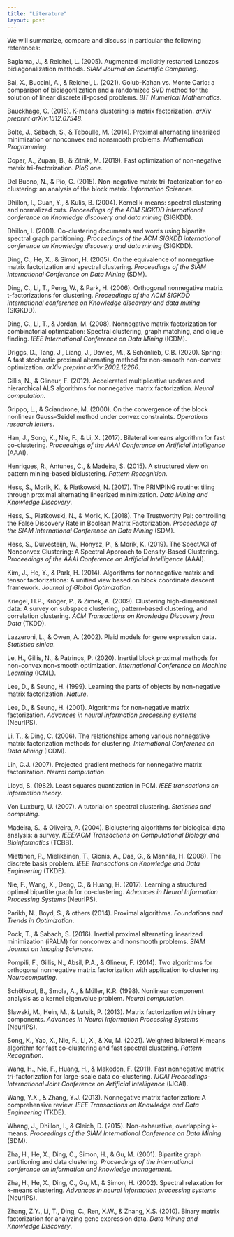 ```yaml
---
title: "Literature"
layout: post
---
```

We  will summarize, compare and discuss in particular the following references:

Baglama, J., & Reichel, L. (2005). Augmented implicitly restarted Lanczos bidiagonalization methods. _SIAM Journal on Scientific Computing_.

Bai, X., Buccini, A., & Reichel, L. (2021). Golub–Kahan vs. Monte Carlo: a comparison of bidiagonlization and a randomized SVD method for the solution of linear discrete ill-posed problems. _BIT Numerical Mathematics_.

Bauckhage, C. (2015). K-means clustering is matrix factorization. _arXiv preprint arXiv:1512.07548_.

Bolte, J., Sabach, S., & Teboulle, M. (2014). Proximal alternating linearized minimization or nonconvex and nonsmooth problems. _Mathematical Programming_.

Copar, A., Zupan, B., & Zitnik, M. (2019). Fast optimization of non-negative matrix tri-factorization. _PloS one_.

Del Buono, N., & Pio, G. (2015). Non-negative matrix tri-factorization for co-clustering: an analysis of the block matrix. _Information Sciences_.

Dhillon, I., Guan, Y., & Kulis, B. (2004). Kernel k-means: spectral clustering and normalized cuts. _Proceedings of the ACM SIGKDD international conference on Knowledge discovery and data mining_ (SIGKDD).

Dhillon, I. (2001). Co-clustering documents and words using bipartite spectral graph partitioning. _Proceedings of the ACM SIGKDD international conference on Knowledge discovery and data mining_ (SIGKDD).

Ding, C., He, X., & Simon, H. (2005). On the equivalence of nonnegative matrix factorization and spectral clustering. _Proceedings of the SIAM International Conference on Data Mining_ (SDM).

Ding, C., Li, T., Peng, W., & Park, H. (2006). Orthogonal nonnegative matrix t-factorizations for clustering. _Proceedings of the ACM SIGKDD international conference on Knowledge discovery and data mining_ (SIGKDD).

Ding, C., Li, T., & Jordan, M. (2008). Nonnegative matrix factorization for combinatorial optimization: Spectral clustering, graph matching, and clique finding. _IEEE International Conference on Data Mining_ (ICDM).

Driggs, D., Tang, J., Liang, J., Davies, M., & Schönlieb, C.B. (2020). Spring: A fast stochastic proximal alternating method for non-smooth non-convex optimization. _arXiv preprint arXiv:2002.12266_.

Gillis, N., & Glineur, F. (2012). Accelerated multiplicative updates and hierarchical ALS algorithms for nonnegative matrix factorization. _Neural computation_.

Grippo, L., & Sciandrone, M. (2000). On the convergence of the block nonlinear Gauss–Seidel method under convex constraints. _Operations research letters_.

Han, J., Song, K., Nie, F., & Li, X. (2017). Bilateral k-means algorithm for fast co-clustering. _Proceedings of the AAAI Conference on Artificial Intelligence_ (AAAI).

Henriques, R., Antunes, C., & Madeira, S. (2015). A structured view on pattern mining-based biclustering. _Pattern Recognition_.

Hess, S., Morik, K., & Piatkowski, N. (2017). The PRIMPING routine: tiling through proximal alternating linearized minimization. _Data Mining and Knowledge Discovery_.

Hess, S., Piatkowski, N., & Morik, K. (2018). The Trustworthy Pal: controlling the False Discovery Rate in Boolean Matrix Factorization. _Proceedings of the SIAM International Conference on Data Mining_ (SDM).

Hess, S., Duivesteijn, W., Honysz, P., & Morik, K. (2019). The SpectACl of Nonconvex Clustering: A Spectral Approach to Density-Based Clustering. _Proceedings of the AAAI Conference on Artificial Intelligence_ (AAAI).

Kim, J., He, Y., & Park, H. (2014). Algorithms for nonnegative matrix and tensor factorizations: A unified view based on block coordinate descent framework. _Journal of Global Optimization_.

Kriegel, H.P., Kröger, P., & Zimek, A. (2009). Clustering high-dimensional data: A survey on subspace clustering, pattern-based clustering, and correlation clustering. _ACM Transactions on Knowledge Discovery from Data_ (TKDD).

Lazzeroni, L., & Owen, A. (2002). Plaid models for gene expression data. _Statistica sinica_.

Le, H., Gillis, N., & Patrinos, P. (2020). Inertial block proximal methods for non-convex non-smooth optimization. _International Conference on Machine Learning_ (ICML).

Lee, D., & Seung, H. (1999). Learning the parts of objects by non-negative matrix factorization. _Nature_.

Lee, D., & Seung, H. (2001). Algorithms for non-negative matrix factorization. _Advances in neural information processing systems_ (NeurIPS).

Li, T., & Ding, C. (2006). The relationships among various nonnegative matrix factorization methods for clustering. _International Conference on Data Mining_ (ICDM).

Lin, C.J. (2007). Projected gradient methods for nonnegative matrix factorization. _Neural computation_.

Lloyd, S. (1982). Least squares quantization in PCM. _IEEE transactions on information theory_.

Von Luxburg, U. (2007). A tutorial on spectral clustering. _Statistics and computing_.

Madeira, S., & Oliveira, A. (2004). Biclustering algorithms for biological data analysis: a survey. _IEEE/ACM Transactions on Computational Biology and Bioinformatics_ (TCBB).

Miettinen, P., Mielikäinen, T., Gionis, A., Das, G., & Mannila, H. (2008). The discrete basis problem. _IEEE Transactions on Knowledge and Data Engineering_ (TKDE).

Nie, F., Wang, X., Deng, C., & Huang, H. (2017). Learning a structured optimal bipartite graph for co-clustering. _Advances in Neural Information Processing Systems_ (NeurIPS).

Parikh, N., Boyd, S., & others (2014). Proximal algorithms. _Foundations and Trends in Optimization_.

Pock, T., & Sabach, S. (2016). Inertial proximal alternating linearized minimization (iPALM) for nonconvex and nonsmooth problems. _SIAM Journal on Imaging Sciences_.

Pompili, F., Gillis, N., Absil, P.A., & Glineur, F. (2014). Two algorithms for orthogonal nonnegative matrix factorization with application to clustering. _Neurocomputing_.

Schölkopf, B., Smola, A., & Müller, K.R. (1998). Nonlinear component analysis as a kernel eigenvalue problem. _Neural computation_.

Slawski, M., Hein, M., & Lutsik, P. (2013). Matrix factorization with binary components. _Advances in Neural Information Processing Systems_ (NeurIPS).

Song, K., Yao, X., Nie, F., Li, X., & Xu, M. (2021). Weighted bilateral K-means algorithm for fast co-clustering and fast spectral clustering. _Pattern Recognition_.

Wang, H., Nie, F., Huang, H., & Makedon, F. (2011). Fast nonnegative matrix tri-factorization for large-scale data co-clustering. _IJCAI Proceedings-International Joint Conference on Artificial Intelligence_ (IJCAI).

Wang, Y.X., & Zhang, Y.J. (2013). Nonnegative matrix factorization: A comprehensive review. _IEEE Transactions on Knowledge and Data Engineering_ (TKDE).

Whang, J., Dhillon, I., & Gleich, D. (2015). Non-exhaustive, overlapping k-means. _Proceedings of the SIAM International Conference on Data Mining_ (SDM).

Zha, H., He, X., Ding, C., Simon, H., & Gu, M. (2001). Bipartite graph partitioning and data clustering. _Proceedings of the international conference on Information and knowledge management_.

Zha, H., He, X., Ding, C., Gu, M., & Simon, H. (2002). Spectral relaxation for k-means clustering. _Advances in neural information processing systems_ (NeurIPS).

Zhang, Z.Y., Li, T., Ding, C., Ren, X.W., & Zhang, X.S. (2010). Binary matrix factorization for analyzing gene expression data. _Data Mining and Knowledge Discovery_.
